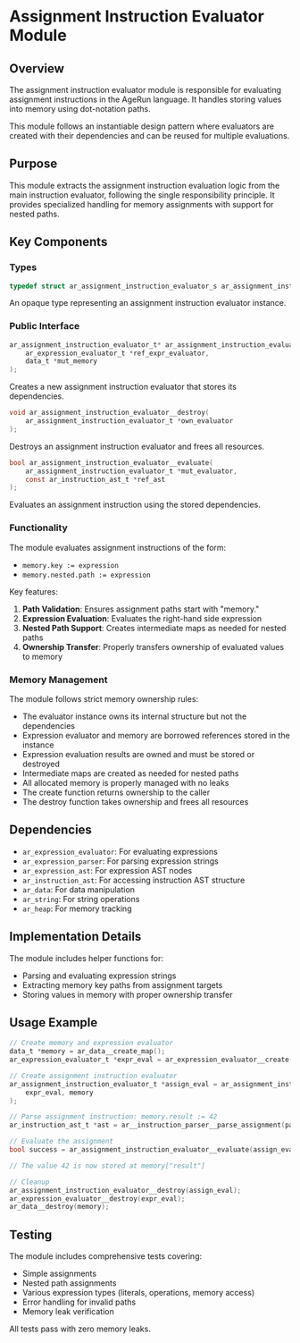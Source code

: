 # Assignment Instruction Evaluator Module

## Overview

The assignment instruction evaluator module is responsible for evaluating assignment instructions in the AgeRun language. It handles storing values into memory using dot-notation paths.

This module follows an instantiable design pattern where evaluators are created with their dependencies and can be reused for multiple evaluations.

## Purpose

This module extracts the assignment instruction evaluation logic from the main instruction evaluator, following the single responsibility principle. It provides specialized handling for memory assignments with support for nested paths.

## Key Components

### Types

```c
typedef struct ar_assignment_instruction_evaluator_s ar_assignment_instruction_evaluator_t;
```

An opaque type representing an assignment instruction evaluator instance.

### Public Interface

```c
ar_assignment_instruction_evaluator_t* ar_assignment_instruction_evaluator__create(
    ar_expression_evaluator_t *ref_expr_evaluator,
    data_t *mut_memory
);
```
Creates a new assignment instruction evaluator that stores its dependencies.

```c
void ar_assignment_instruction_evaluator__destroy(
    ar_assignment_instruction_evaluator_t *own_evaluator
);
```
Destroys an assignment instruction evaluator and frees all resources.

```c
bool ar_assignment_instruction_evaluator__evaluate(
    ar_assignment_instruction_evaluator_t *mut_evaluator,
    const ar_instruction_ast_t *ref_ast
);
```
Evaluates an assignment instruction using the stored dependencies.


### Functionality

The module evaluates assignment instructions of the form:
- `memory.key := expression`
- `memory.nested.path := expression`

Key features:
1. **Path Validation**: Ensures assignment paths start with "memory."
2. **Expression Evaluation**: Evaluates the right-hand side expression
3. **Nested Path Support**: Creates intermediate maps as needed for nested paths
4. **Ownership Transfer**: Properly transfers ownership of evaluated values to memory

### Memory Management

The module follows strict memory ownership rules:
- The evaluator instance owns its internal structure but not the dependencies
- Expression evaluator and memory are borrowed references stored in the instance
- Expression evaluation results are owned and must be stored or destroyed
- Intermediate maps are created as needed for nested paths
- All allocated memory is properly managed with no leaks
- The create function returns ownership to the caller
- The destroy function takes ownership and frees all resources

## Dependencies

- `ar_expression_evaluator`: For evaluating expressions
- `ar_expression_parser`: For parsing expression strings
- `ar_expression_ast`: For expression AST nodes
- `ar_instruction_ast`: For accessing instruction AST structure
- `ar_data`: For data manipulation
- `ar_string`: For string operations
- `ar_heap`: For memory tracking

## Implementation Details

The module includes helper functions for:
- Parsing and evaluating expression strings
- Extracting memory key paths from assignment targets
- Storing values in memory with proper ownership transfer

## Usage Example

```c
// Create memory and expression evaluator
data_t *memory = ar_data__create_map();
ar_expression_evaluator_t *expr_eval = ar_expression_evaluator__create(memory, NULL);

// Create assignment instruction evaluator
ar_assignment_instruction_evaluator_t *assign_eval = ar_assignment_instruction_evaluator__create(
    expr_eval, memory
);

// Parse assignment instruction: memory.result := 42
ar_instruction_ast_t *ast = ar__instruction_parser__parse_assignment(parser);

// Evaluate the assignment
bool success = ar_assignment_instruction_evaluator__evaluate(assign_eval, ast);

// The value 42 is now stored at memory["result"]

// Cleanup
ar_assignment_instruction_evaluator__destroy(assign_eval);
ar_expression_evaluator__destroy(expr_eval);
ar_data__destroy(memory);
```

## Testing

The module includes comprehensive tests covering:
- Simple assignments
- Nested path assignments
- Various expression types (literals, operations, memory access)
- Error handling for invalid paths
- Memory leak verification

All tests pass with zero memory leaks.